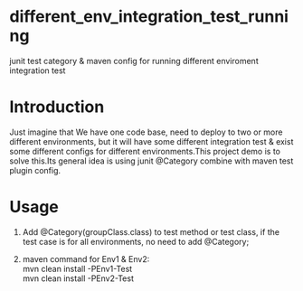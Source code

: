 # different_env_integration_test_running

junit test category &amp; maven config for running different enviroment integration test

# Introduction

Just imagine that We have one code base, need to deploy to two or more different environments, but it will have some different integration test & exist some different configs for different environments.This project demo is to solve this.Its general idea is using junit @Category combine with maven test plugin <groups> config.
  
# Usage

  1. Add @Category(groupClass.class) to test method or test class, if the test case is for all environments, no need to add        @Category;
  
  2. maven command for Env1 & Env2:  
      mvn clean install -PEnv1-Test  
      mvn clean install -PEnv2-Test  
